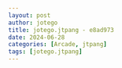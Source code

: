 ```yaml
---
layout: post
author: jotego
title: jotego.jtpang - e8ad973
date: 2024-06-28
categories: [Arcade, jtpang]
tags: [jotego.jtpang]
---
```


